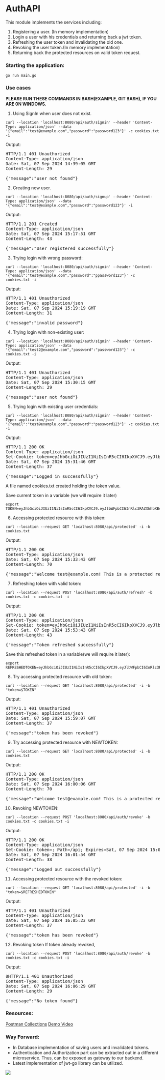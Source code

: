# AuthAPI

This module implements the services including:
1) Registering a user. (In memory implementation)
2) Login a user with his credentials and returning back a jwt token.
3) Refreshing the user token and invalidating the old one.
4) Revoking the user token.(In memory implementation)
5) Returning back the protected resources on valid token request.

### Starting the application:

```shell
go run main.go
```


### Use cases

**PLEASE RUN THESE COMMANDS IN BASH(EXAMPLE, GIT BASH), IF YOU ARE 0N WINDOWS.**

1) Using SignIn when user does not exist.
```shell
curl --location 'localhost:8080/api/auth/signin' --header 'Content-Type: application/json' --data '{"email":"test@example.com","password":"password123"}' -c cookies.txt -i
```

Output: 
<pre>
HTTP/1.1 401 Unauthorized
Content-Type: application/json
Date: Sat, 07 Sep 2024 14:39:05 GMT
Content-Length: 29

{"message":"user not found"}
</pre>


2) Creating new user.

```shell
curl --location 'localhost:8080/api/auth/signup' --header 'Content-Type: application/json' --data '{"email":"test@example.com","password":"password123"}' -i
```
Output: 
<pre>
HTTP/1.1 201 Created
Content-Type: application/json
Date: Sat, 07 Sep 2024 15:17:51 GMT
Content-Length: 43

{"message":"User registered successfully"}
</pre>

3) Trying login with wrong password:

```shell
curl --location 'localhost:8080/api/auth/signin' --header 'Content-Type: application/json' --data '{"email":"test@example.com","password":"ppassword123"}' -c cookies.txt -i
```

Output: 
<pre>
HTTP/1.1 401 Unauthorized
Content-Type: application/json
Date: Sat, 07 Sep 2024 15:19:19 GMT
Content-Length: 31

{"message":"invalid password"}
</pre>

4) Trying login with non-existing user:

```shell
curl --location 'localhost:8080/api/auth/signin' --header 'Content-Type: application/json' --data '{"email":"test2@example.com","password":"password123"}' -c cookies.txt -i
```

Output:
<pre>
HTTP/1.1 401 Unauthorized
Content-Type: application/json
Date: Sat, 07 Sep 2024 15:30:15 GMT
Content-Length: 29

{"message":"user not found"}
</pre>

5) Trying login with existing user credentials:

```shell
curl --location 'localhost:8080/api/auth/signin' --header 'Content-Type: application/json' --data '{"email":"test@example.com","password":"password123"}' -c cookies.txt -i
```

Output:
<pre>
HTTP/1.1 200 OK
Content-Type: application/json
Set-Cookie: token=eyJhbGciOiJIUzI1NiIsInR5cCI6IkpXVCJ9.eyJlbWFpbCI6InRlc3RAZXhhbXBsZS5jb20iLCJleHAiOjE3MjU3MjQwMDZ9.lbD7RoJiRSK0K1_eHoeM3hU0y0Q99JfIPGaoHO_FCHY; Path=/api; Expires=Sat, 07 Sep 2024 15:46:46 GMT; HttpOnly
Date: Sat, 07 Sep 2024 15:31:46 GMT
Content-Length: 37

{"message":"Logged in successfully"}
</pre>

A file named cookies.txt created holding the token value.

Save current token in a variable (we will require it later)

```shell
export TOKEN=eyJhbGciOiJIUzI1NiIsInR5cCI6IkpXVCJ9.eyJlbWFpbCI6InRlc3RAZXhhbXBsZS5jb20iLCJleHAiOjE3MjU3MjQwMDZ9.lbD7RoJiRSK0K1_eHoeM3hU0y0Q99JfIPGaoHO_FCHY 
```


6) Accessing protected resource with this token:

```shell
curl --location --request GET 'localhost:8080/api/protected' -i -b cookies.txt
```

Output: 
<pre>
HTTP/1.1 200 OK
Content-Type: application/json
Date: Sat, 07 Sep 2024 15:33:43 GMT
Content-Length: 70

{"message":"Welcome test@example.com! This is a protected resource."}
</pre>

7) Refreshing token with valid token:
```shell
curl --location --request POST 'localhost:8080/api/auth/refresh' -b cookies.txt -c cookies.txt -i
```
Output:
<pre>
HTTP/1.1 200 OK
Content-Type: application/json
Set-Cookie: token=eyJhbGciOiJIUzI1NiIsInR5cCI6IkpXVCJ9.eyJlbWFpbCI6InRlc3RAZXhhbXBsZS5jb20iLCJleHAiOjE3MjU3MjUzMjN9.JFVbSKqHMbT5K_-65EhUxfuTIdvrMqeZOABU1TPClHM; Path=/api; Expires=Sat, 07 Sep 2024 16:08:43 GMT; HttpOnly
Date: Sat, 07 Sep 2024 15:53:43 GMT
Content-Length: 43

{"message":"Token refreshed successfully"}
</pre>

Save this refreshed token in a variable(we will require it later):
```shell
export REFRESHEDTOKEN=eyJhbGciOiJIUzI1NiIsInR5cCI6IkpXVCJ9.eyJlbWFpbCI6InRlc3RAZXhhbXBsZS5jb20iLCJleHAiOjE3MjU3MjUzMjN9.JFVbSKqHMbT5K_-65EhUxfuTIdvrMqeZOABU1TPClHM
```
8) Try accessing protected resource with old token:

```shell
curl --location --request GET 'localhost:8080/api/protected' -i -b "token=$TOKEN"
```
Output: 
<pre>
HTTP/1.1 401 Unauthorized
Content-Type: application/json
Date: Sat, 07 Sep 2024 15:59:07 GMT
Content-Length: 37

{"message":"token has been revoked"}
</pre>

9) Try accessing protected resource with NEWTOKEN:

```shell
curl --location --request GET 'localhost:8080/api/protected' -i -b cookies.txt
```
Output: 
<pre>
HTTP/1.1 200 OK
Content-Type: application/json
Date: Sat, 07 Sep 2024 16:00:06 GMT
Content-Length: 70

{"message":"Welcome test@example.com! This is a protected resource."}
</pre>

10) Revoking NEWTOKEN:
```shell    
curl --location --request POST 'localhost:8080/api/auth/revoke' -b cookies.txt -c cookies.txt -i
```
Output: 
<pre>
HTTP/1.1 200 OK
Content-Type: application/json
Set-Cookie: token=; Path=/api; Expires=Sat, 07 Sep 2024 15:01:54 GMT; HttpOnly
Date: Sat, 07 Sep 2024 16:01:54 GMT
Content-Length: 38

{"message":"Logged out successfully"}
</pre>

11) Accessing protected resource with the revoked token:
```shell
curl --location --request GET 'localhost:8080/api/protected' -i -b "token=$REFRESHEDTOKEN"
```
Output:
<pre>
HTTP/1.1 401 Unauthorized
Content-Type: application/json
Date: Sat, 07 Sep 2024 16:05:23 GMT
Content-Length: 37

{"message":"token has been revoked"}
</pre>

12) Revoking token If token already revoked,
```shell
curl --location --request POST 'localhost:8080/api/auth/revoke' -b cookies.txt -c cookies.txt -i
```
Output: 
<pre>
0HTTP/1.1 401 Unauthorized
Content-Type: application/json
Date: Sat, 07 Sep 2024 16:06:29 GMT
Content-Length: 29

{"message":"No token found"}
</pre>

<!---
Note that we can change the response text based on usecases, depending upon sufficient information we need to reveal.
-->

### Resources:
[Postman Collections](https://drive.google.com/file/d/1u0K-0yWBJomyPIO5E0otFgms84xtEtBI/view)
[Demo Video](https://youtu.be/pUp7jIwZha4)

### Way Forward:

- In Database implementation of saving users and invalidated tokens.
- Authentication and Authorization part can be extracted out in a different microservice. Thus, can be exposed as gateway to our backend.
- Latest implementation of jwt-go library can be utilized.  

![](img/mygiphy.gif)